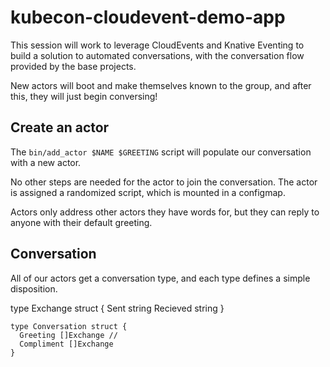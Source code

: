 # kubecon-cloudevent-demo-app

This session will work to leverage CloudEvents and Knative Eventing to build a solution to automated conversations, with the conversation flow provided by the base projects.

New actors will boot and make themselves known to the group, and after this, they will just begin conversing!

## Create an actor

The `bin/add_actor $NAME $GREETING` script will populate our conversation with a new actor.

No other steps are needed for the actor to join the conversation. The actor is assigned a randomized script, which is mounted in a configmap.

Actors only address other actors they have words for, but they can reply to anyone with their default greeting.

## Conversation

All of our actors get a conversation type, and each type defines a simple disposition.

type Exchange struct {
  Sent string
  Recieved string
}

```
type Conversation struct {
  Greeting []Exchange //
  Compliment []Exchange
}

